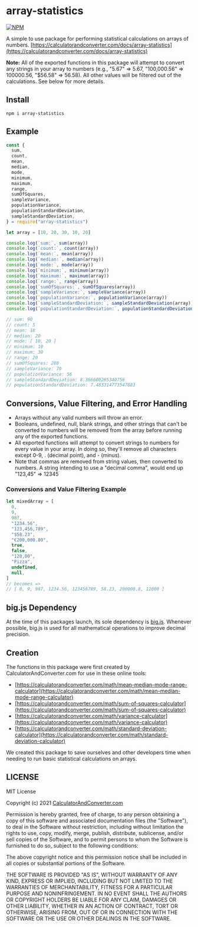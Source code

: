 # array-statistics

[![NPM](https://nodei.co/npm/array-statistics.png)](https://nodei.co/npm/array-statistics/)

A simple to use package for performing statistical calculations on arrays of numbers.
[https://calculatorandconverter.com/docs/array-statistics](https://calculatorandconverter.com/docs/array-statistics)

**Note:** All of the exported functions in this package will attempt to convert any strings in your array to numbers (e.g., "5.67" => 5.67, "100,000.56" => 100000.56, "$56.58" => 56.58). All other values will be filtered out of the calculations. See below for more details.

## Install

```
npm i array-statistics
```

## Example

```javascript
const {
  sum,
  count,
  mean,
  median,
  mode,
  minimum,
  maximum,
  range,
  sumOfSquares,
  sampleVariance,
  populationVariance,
  populationStandardDeviation,
  sampleStandardDeviation,
} = require("array-statistics")

let array = [10, 20, 30, 10, 20]

console.log(`sum:`, sum(array))
console.log(`count:`, count(array))
console.log(`mean:`, mean(array))
console.log(`median:`, median(array))
console.log(`mode:`, mode(array))
console.log(`minimum:`, minimum(array))
console.log(`maximum:`, maximum(array))
console.log(`range:`, range(array))
console.log(`sumOfSquares:`, sumOfSquares(array))
console.log(`sampleVariance:`, sampleVariance(array))
console.log(`populationVariance:`, populationVariance(array))
console.log(`sampleStandardDeviation:`, sampleStandardDeviation(array))
console.log(`populationStandardDeviation:`, populationStandardDeviation(array))

// sum: 90
// count: 5
// mean: 18
// median: 20
// mode: [ 10, 20 ]
// minimum: 10
// maximum: 30
// range: 20
// sumOfSquares: 280
// sampleVariance: 70
// populationVariance: 56
// sampleStandardDeviation: 8.366600265340756
// populationStandardDeviation: 7.483314773547883
```

## Conversions, Value Filtering, and Error Handling

- Arrays without any valid numbers will throw an error.
- Booleans, undefined, null, blank strings, and other strings that can't be converted to numbers will be removed from the array before running any of the exported functions.
- All exported functions will attempt to convert strings to numbers for every value in your array. In doing so, they'll remove all characters except 0-9, . (decimal point), and - (minus).
- Note that commas are removed from string values, then converted to numbers. A string intending to use a "decimal comma", would end up "123,45" => 12345

### Conversions and Value Filtering Example

```javascript
let mixedArray = [
  0,
  9,
  987,
  "1234.56",
  "123,456,789",
  "$58.23",
  "€200,000.80",
  true,
  false,
  "120,00",
  "Pizza",
  undefined,
  null,
]
// becomes =>
// [ 0, 9, 987, 1234.56, 123456789, 58.23, 200000.8, 12000 ]
```

## big.js Dependency

At the time of this packages launch, its sole dependency is [big.js](https://www.npmjs.com/package/big.js?activeTab=readme). Whenever possible, big.js is used for all mathematical operations to improve decimal precision.

## Creation

The functions in this package were first created by CalculatorAndConverter.com for use in these online tools:

- [https://calculatorandconverter.com/math/mean-median-mode-range-calculator](https://calculatorandconverter.com/math/mean-median-mode-range-calculator)
- [https://calculatorandconverter.com/math/sum-of-squares-calculator](https://calculatorandconverter.com/math/sum-of-squares-calculator)
- [https://calculatorandconverter.com/math/variance-calculator](https://calculatorandconverter.com/math/variance-calculator)
- [https://calculatorandconverter.com/math/standard-deviation-calculator](https://calculatorandconverter.com/math/standard-deviation-calculator)

We created this package to save ourselves and other developers time when needing to run basic statistical calculations on arrays.

## LICENSE

MIT License

Copyright (c) 2021 [CalculatorAndConverter.com](https://calculatorandconverter.com/)

Permission is hereby granted, free of charge, to any person obtaining a copy
of this software and associated documentation files (the "Software"), to deal
in the Software without restriction, including without limitation the rights
to use, copy, modify, merge, publish, distribute, sublicense, and/or sell
copies of the Software, and to permit persons to whom the Software is
furnished to do so, subject to the following conditions:

The above copyright notice and this permission notice shall be included in all
copies or substantial portions of the Software.

THE SOFTWARE IS PROVIDED "AS IS", WITHOUT WARRANTY OF ANY KIND, EXPRESS OR
IMPLIED, INCLUDING BUT NOT LIMITED TO THE WARRANTIES OF MERCHANTABILITY,
FITNESS FOR A PARTICULAR PURPOSE AND NONINFRINGEMENT. IN NO EVENT SHALL THE
AUTHORS OR COPYRIGHT HOLDERS BE LIABLE FOR ANY CLAIM, DAMAGES OR OTHER
LIABILITY, WHETHER IN AN ACTION OF CONTRACT, TORT OR OTHERWISE, ARISING FROM,
OUT OF OR IN CONNECTION WITH THE SOFTWARE OR THE USE OR OTHER DEALINGS IN THE
SOFTWARE.
